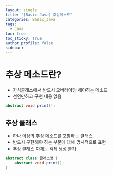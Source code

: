```yaml
---
layout: single
title: "[Basic Java] 추상메소드"
categories: Basic_Java
tags:
  - Java
toc: true
toc_sticky: true
author_profile: false
sidebar:
---
```

# 추상 메소드란?

- 자식클래스에서 반드시 오버라이딩 해야하는 메소드
- 선언만하고 구현 내용 없음

```java
abstract void print();
```

## 추상 클래스 

- 하나 이상의 추상 메소드를 포함하는 클래스
- 반드시 구현해야 하는 부분에 대해 명시적으로 표현
- 추상 클래스 자체는 객체 생성 불가

```java
abstract class 클래스명 {
	abstract void print();
}
```